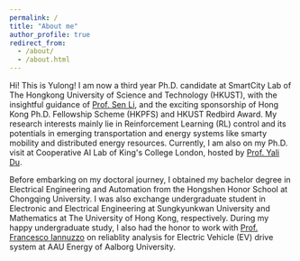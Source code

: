 ```yaml
---
permalink: /
title: "About me"
author_profile: true
redirect_from: 
  - /about/
  - /about.html
---
```


Hi! This is Yulong! I am now a third year Ph.D. candidate at SmartCity Lab of The Hongkong University of Science and Technology (HKUST), with the insightful guidance of [Prof. Sen Li](https://seng.hkust.edu.hk/about/people/faculty/sen-li), and the exciting sponsorship of Hong Kong Ph.D. Fellowship Scheme (HKPFS) and HKUST Redbird Award. My research interests mainly lie in Reinforcement Learning (RL) control and its potentials in emerging transportation and energy systems like smarty mobility and distributed energy resources. Currently, I am also on my Ph.D. visit at Cooperative AI Lab of King's College London, hosted by [Prof. Yali Du](https://www.kcl.ac.uk/people/yali-du).

Before embarking on my doctoral journey, I obtained my bachelor degree in Electrical Engineering and Automation from the Hongshen Honor School at Chongqing University. I was also exchange undergraduate student in Electronic and Electrical Engineering at Sungkyunkwan University and Mathematics at The University of Hong Kong, respectively. During my happy undergraduate study, I also had the honor to work with [Prof. Francesco Iannuzzo](https://vbn.aau.dk/en/persons/fia) on reliablity analysis for Electric Vehicle (EV) drive system at AAU Energy of Aalborg University.

